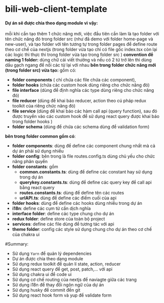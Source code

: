 # bili-web-client-template

#### Dự án sẽ được chia theo dạng module vì vậy:

mỗi khi cần tạo thêm 1 chức năng mới, việc đầu tiên cần làm là tạo folder với tên chức năng đó trong folder src (như đã demo với folder home-page và new-user), và tạo folder với tên tương tự trong folder pages để define route theo cơ chế của nextjs (trong folder vừa tạo chỉ có file gốc index.tsx còn lại các logic thì thực thi trong folder vừa tạo trong folder src )
**convention để naming 1 folder:** dùng chữ cái viết thường và nếu có 2 từ trở lên thì dùng dấu gạch ngang để nối các từ lại với nhau
**bên trong folder chức năng mới (trong folder src) vừa tạo:** gồm có:

- **folder components** ( chỉ chứa các file chứa các component),
- **folder hooks** (chứa các custom hook dùng riêng cho chức năng đó)
- **file interface** (dùng để định nghĩa các type dùng riêng cho chức năng đó)
- **file reducer** (dùng để khai báo reducer, action theo cú pháp redux toolkit của riêng chức năng đó)
- **file service** (dùng để khai báo các hàm call api (query function), sau đó được truyền vào các custom hook để sử dụng react query được khai báo trong folder hooks )
- **folder schema** (dùng để chứa các schema dùng để validation form)

**bên trong folder common gồm có**:

- **folder components**: dùng để define các component chung nhất mà cả dự án phải sử dụng nhiều
- **folder config**: bên trong là file routes.config.ts dùng chủ yếu cho chức năng phân quyền
- **folder constants**: gồm
  - **common.constants.ts**: dùng để define các constant hay sử dụng trong dự án
  - **querykey.constants.ts**: dùng để define các query key để call api bằng react query
  - **routes.constants.ts**: dùng để define tên các routes
  - **urlAPI.ts**: dùng để define các điểm cuối của api
- **folder hooks**: dùng để define các hooks dùng nhiều trong dự án
- **i18n**: define các cụm từ cần dịch nghĩa
- **interface folder**: define các type chung cho dự án
- **redux folder**: define store của toàn bộ project
- **services**: define các file dùng để tương tác với api
- **theme folder**: config các style sử dụng chung cho dự án theo cơ chế của chakra ui

#Summary:

- Sử dụng `Yarn` để quản lý dependencies
- Dự án được chia theo dạng module
- Sử dụng redux toolkit để quản lí state, action, reducer
- Sử dụng react query để get, post, patch,... với api
- Sử dụng chakra ui để code ui
- Sử dụng cơ chế routing của nextjs để naviagte giữa các trang
- Sử dụng i18n để thay đổi ngôn ngữ của dự án
- Sử dụng husky để commit đến git
- Sử dụng react hook form và yup để validate form
